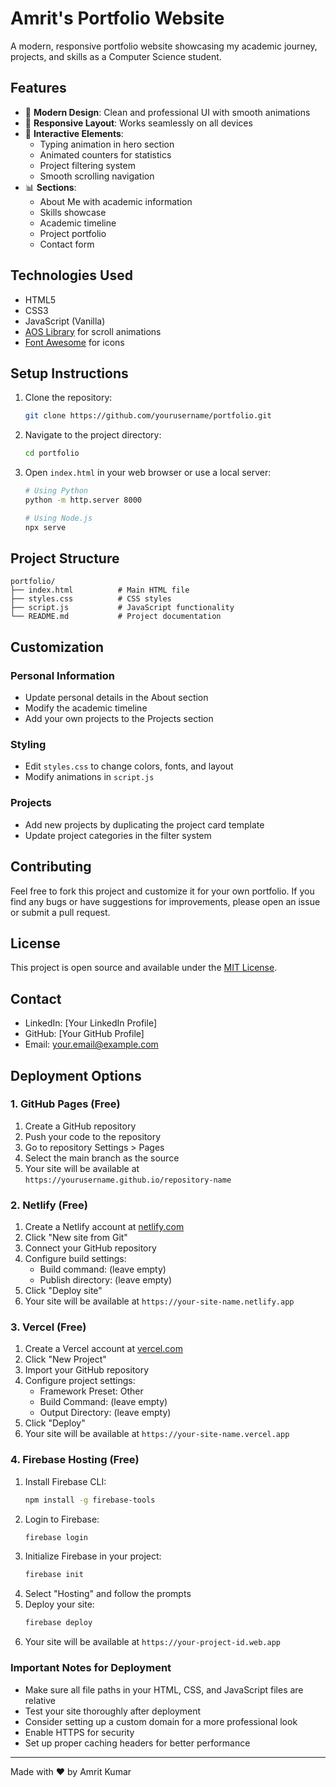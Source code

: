 # Amrit's Portfolio Website

A modern, responsive portfolio website showcasing my academic journey, projects, and skills as a Computer Science student.

## Features

- 🎯 **Modern Design**: Clean and professional UI with smooth animations
- 📱 **Responsive Layout**: Works seamlessly on all devices
- 🎨 **Interactive Elements**: 
  - Typing animation in hero section
  - Animated counters for statistics
  - Project filtering system
  - Smooth scrolling navigation
- 📊 **Sections**:
  - About Me with academic information
  - Skills showcase
  - Academic timeline
  - Project portfolio
  - Contact form

## Technologies Used

- HTML5
- CSS3
- JavaScript (Vanilla)
- [AOS Library](https://michalsnik.github.io/aos/) for scroll animations
- [Font Awesome](https://fontawesome.com/) for icons

## Setup Instructions

1. Clone the repository:
   ```bash
   git clone https://github.com/yourusername/portfolio.git
   ```

2. Navigate to the project directory:
   ```bash
   cd portfolio
   ```

3. Open `index.html` in your web browser or use a local server:
   ```bash
   # Using Python
   python -m http.server 8000
   
   # Using Node.js
   npx serve
   ```

## Project Structure

```
portfolio/
├── index.html          # Main HTML file
├── styles.css          # CSS styles
├── script.js           # JavaScript functionality
└── README.md           # Project documentation
```

## Customization

### Personal Information
- Update personal details in the About section
- Modify the academic timeline
- Add your own projects to the Projects section

### Styling
- Edit `styles.css` to change colors, fonts, and layout
- Modify animations in `script.js`

### Projects
- Add new projects by duplicating the project card template
- Update project categories in the filter system

## Contributing

Feel free to fork this project and customize it for your own portfolio. If you find any bugs or have suggestions for improvements, please open an issue or submit a pull request.

## License

This project is open source and available under the [MIT License](LICENSE).

## Contact

- LinkedIn: [Your LinkedIn Profile]
- GitHub: [Your GitHub Profile]
- Email: your.email@example.com

## Deployment Options

### 1. GitHub Pages (Free)
1. Create a GitHub repository
2. Push your code to the repository
3. Go to repository Settings > Pages
4. Select the main branch as the source
5. Your site will be available at `https://yourusername.github.io/repository-name`

### 2. Netlify (Free)
1. Create a Netlify account at [netlify.com](https://www.netlify.com)
2. Click "New site from Git"
3. Connect your GitHub repository
4. Configure build settings:
   - Build command: (leave empty)
   - Publish directory: (leave empty)
5. Click "Deploy site"
6. Your site will be available at `https://your-site-name.netlify.app`

### 3. Vercel (Free)
1. Create a Vercel account at [vercel.com](https://vercel.com)
2. Click "New Project"
3. Import your GitHub repository
4. Configure project settings:
   - Framework Preset: Other
   - Build Command: (leave empty)
   - Output Directory: (leave empty)
5. Click "Deploy"
6. Your site will be available at `https://your-site-name.vercel.app`

### 4. Firebase Hosting (Free)
1. Install Firebase CLI:
   ```bash
   npm install -g firebase-tools
   ```
2. Login to Firebase:
   ```bash
   firebase login
   ```
3. Initialize Firebase in your project:
   ```bash
   firebase init
   ```
4. Select "Hosting" and follow the prompts
5. Deploy your site:
   ```bash
   firebase deploy
   ```
6. Your site will be available at `https://your-project-id.web.app`

### Important Notes for Deployment
- Make sure all file paths in your HTML, CSS, and JavaScript files are relative
- Test your site thoroughly after deployment
- Consider setting up a custom domain for a more professional look
- Enable HTTPS for security
- Set up proper caching headers for better performance

---

Made with ❤️ by Amrit Kumar 